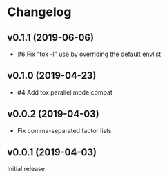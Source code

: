 Changelog
=========

v0.1.1 (2019-06-06)
-------------------

- #6 Fix "tox -l" use by overriding the default envlist

v0.1.0 (2019-04-23)
-------------------

- #4 Add tox parallel mode compat

v0.0.2 (2019-04-03)
-------------------

- Fix comma-separated factor lists


v0.0.1 (2019-04-03)
-------------------

Initial release
